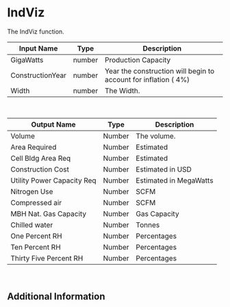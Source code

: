 

# IndViz

The IndViz function.

|Input Name|Type|Description|
|---|---|---|
|GigaWatts|number|Production Capacity|
|ConstructionYear|number|Year the construction will begin to account for inflation ( 4%)|
|Width|number|The Width.|


<br>

|Output Name|Type|Description|
|---|---|---|
|Volume|Number|The volume.|
|Area Required|Number|Estimated|
|Cell Bldg Area Req|Number|Estimated|
|Construction Cost|Number|Estimated in USD|
|Utility Power Capacity Req|Number|Estimated in MegaWatts|
|Nitrogen Use|Number|SCFM|
|Compressed air|Number|SCFM|
|MBH Nat. Gas Capacity|Number|Gas Capacity|
|Chilled water|Number|Tonnes|
|One Percent RH|Number|Percentages|
|Ten Percent RH|Number|Percentages|
|Thirty Five Percent RH|Number|Percentages|


<br>

## Additional Information